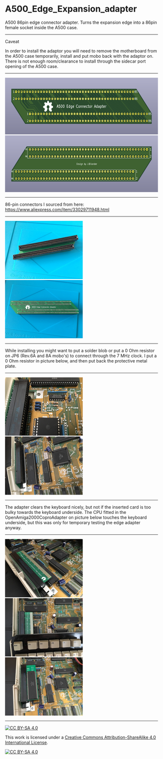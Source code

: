 # A500_Edge_Expansion_adapter
A500 86pin edge connector adapter. Turns the expansion edge into a 86pin female socket inside the A500 case.

***

Caveat

In order to install the adaptor you will need to remove the motherboard from the A500 case temporarily, install and put mobo back with the adaptor on. There is not enough room/clearance to install through the sidecar port opening of the A500 case.

***

<a href="images/A500_86pin_internal_adapter_pic1.png">
<img src="images/A500_86pin_internal_adapter_pic1.png" width="600" height="187">
</a>
<br />
<a href="images/A500_86pin_internal_adapter_pic2.png">
<img src="images/A500_86pin_internal_adapter_pic2.png" width="600" height="187">
</a>

***

86-pin connectors I sourced from here:<br />
https://www.aliexpress.com/item/33029711948.html

***

<a href="images/A500_86pin_internal_adapter_pic3.jpg">
<img src="images/A500_86pin_internal_adapter_pic3.jpg" width="256" height="192">
</a>
<a href="images/A500_86pin_internal_adapter_pic4.jpg">
<img src="images/A500_86pin_internal_adapter_pic4.jpg" width="256" height="192">
</a>

***

While installing you might want to put a solder blob or put a 0 Ohm resistor on JP6 (Rev.6A and 8A mobo's) to connect through the 7 MHz clock. I put a 0 Ohm resistor in picture below, and then put back the protective metal plate.

***

<a href="images/A500_86pin_internal_adapter_pic5.jpg">
<img src="images/A500_86pin_internal_adapter_pic5.jpg" width="256" height="192">
</a>
<a href="images/A500_86pin_internal_adapter_pic6.jpg">
<img src="images/A500_86pin_internal_adapter_pic6.jpg" width="256" height="192">
</a>

***

The adapter clears the keyboard nicely, but not if the inserted card is too bulky towards the keyboard underside. The CPU fitted in the OpenAmiga2000CoproAdapter on picture below touches the keyboard underside, but this was only for temporary testing the edge adapter anyway.

***

<a href="images/A500_86pin_internal_adapter_pic7.jpg">
<img src="images/A500_86pin_internal_adapter_pic7.jpg" width="256" height="192">
</a>
<a href="images/A500_86pin_internal_adapter_pic8.jpg">
<img src="images/A500_86pin_internal_adapter_pic8.jpg" width="256" height="192">
</a>
<a href="images/A500_86pin_internal_adapter_pic9.jpg">
<img src="images/A500_86pin_internal_adapter_pic9.jpg" width="256" height="192">
</a>

***

[![CC BY-SA 4.0][cc-by-sa-shield]][cc-by-sa]

This work is licensed under a
[Creative Commons Attribution-ShareAlike 4.0 International License][cc-by-sa].

[![CC BY-SA 4.0][cc-by-sa-image]][cc-by-sa]

[cc-by-sa]: http://creativecommons.org/licenses/by-sa/4.0/
[cc-by-sa-image]: https://licensebuttons.net/l/by-sa/4.0/88x31.png
[cc-by-sa-shield]: https://img.shields.io/badge/License-CC%20BY--SA%204.0-lightgrey.svg
